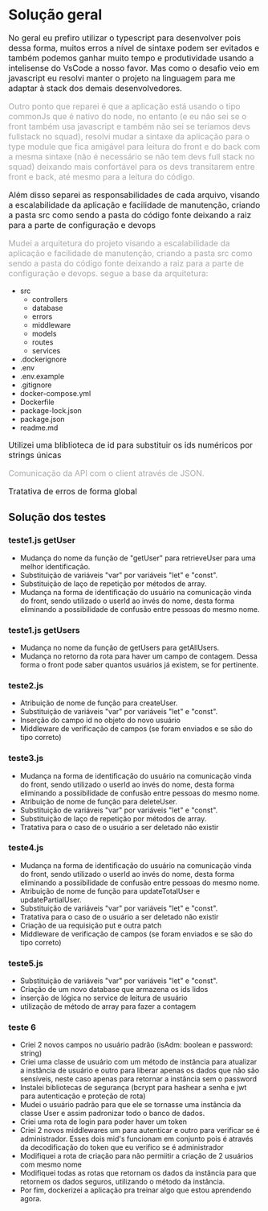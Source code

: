 # Solução geral

<p style="font-size: 12pt;">No geral eu prefiro utilizar o typescript para desenvolver pois dessa forma, muitos erros a nível de sintaxe podem ser evitados e também podemos ganhar muito tempo e produtividade usando a intelisense do VsCode a nosso favor. Mas como o desafio veio em javascript eu resolvi manter o projeto na linguagem para me adaptar à stack dos demais desenvolvedores. </p>

<p style="color: #aaa; font-size: 12pt;">Outro ponto que reparei é que a aplicação está usando o tipo commonJs que é nativo do node, no entanto (e eu não sei se o front também usa javascript e também não sei se teríamos devs fullstack no squad), resolvi mudar a sintaxe da aplicação para o type module que fica amigável para leitura do front e do back com a mesma sintaxe (não é necessário se não tem devs full stack no squad) deixando mais confortável para os devs transitarem entre front e back, até mesmo para a leitura do código.</p> 

<p style="font-size: 12pt;">Além disso separei as responsabilidades de cada arquivo, visando a escalabilidade da aplicação e facilidade de manutenção, criando a pasta src como sendo a pasta do código fonte deixando a raiz para a parte de configuração e devops</p>

<p style="color: #aaa; font-size: 12pt;">Mudei a arquitetura do projeto visando a escalabilidade da aplicação e facilidade de manutenção, criando a pasta src como sendo a pasta do código fonte deixando a raiz para a parte de configuração e devops. segue a base da arquitetura:</p>

- src
  - controllers
  - database
  - errors
  - middleware
  - models
  - routes
  - services
- .dockerignore
- .env
- .env.example
- .gitignore
- docker-compose.yml
- Dockerfile
- package-lock.json
- package.json
- readme.md

<p style="font-size: 12pt;">Utilizei uma bliblioteca de id para substituir os ids numéricos por strings únicas</p>

<p style="color: #aaa; font-size: 12pt;">Comunicação da API com o client através de JSON.</p> 

<p style="font-size: 12pt;">Tratativa de erros de forma global</p>

## Solução dos testes

### teste1.js getUser

* Mudança do nome da função de "getUser" para retrieveUser para uma melhor identificação.
* Substituição de variáveis "var" por variáveis "let" e "const".
* Substituição de laço de repetição por métodos de array.
* Mudança na forma de identificação do usuário na comunicação vinda do front, sendo utilizado o userId ao invés do nome, desta forma eliminando a possibilidade de confusão entre pessoas do mesmo nome.

### teste1.js getUsers

* Mudança no nome da função de getUsers para getAllUsers.
* Mudança no retorno da rota para haver um campo de contagem. Dessa forma o front pode saber quantos usuários já existem, se for pertinente.

### teste2.js

* Atribuição de nome de função para createUser.
* Substituição de variáveis "var" por variáveis "let" e "const".
* Inserção do campo id no objeto do novo usuário
* Middleware de verificação de campos (se foram enviados e se são do tipo correto)

### teste3.js

* Mudança na forma de identificação do usuário na comunicação vinda do front, sendo utilizado o userId ao invés do nome, desta forma eliminando a possibilidade de confusão entre pessoas do mesmo nome.
* Atribuição de nome de função para deleteUser.
* Substituição de variáveis "var" por variáveis "let" e "const".
* Substituição de laço de repetição por métodos de array.
* Tratativa para o caso de o usuário a ser deletado não existir

### teste4.js

* Mudança na forma de identificação do usuário na comunicação vinda do front, sendo utilizado o userId ao invés do nome, desta forma eliminando a possibilidade de confusão entre pessoas do mesmo nome.
* Atribuição de nome de função para updateTotalUser e updatePartialUser.
* Substituição de variáveis "var" por variáveis "let" e "const".
* Tratativa para o caso de o usuário a ser deletado não existir
* Criação de ua requisição put e outra patch
* Middleware de verificação de campos (se foram enviados e se são do tipo correto)


### teste5.js

* Substituição de variáveis "var" por variáveis "let" e "const".
* Criação de um novo database que armazena os ids lidos
* inserção de lógica no service de leitura de usuário
* utilização de método de array para fazer a contagem

### teste 6

* Criei 2 novos campos no usuário padrão (isAdm: boolean e password: string)
* Criei uma classe de usuário com um método de instância para atualizar a instância de usuário e outro para liberar apenas os dados que não são sensíveis, neste caso apenas para retornar a instância sem o password
* Instalei bibliotecas de segurança (bcrypt para hashear a senha e jwt para autenticação e proteção de rota)
* Mudei o usuário padrão para que ele se tornasse uma instância da classe User e assim padronizar todo o banco de dados.
* Criei uma rota de login para poder haver um token
* Criei 2 novos middlewares um para autenticar e outro para verificar se é administrador. Esses dois mid's funcionam em conjunto pois é através da decodificação do token que eu verifico se é administrador
* Modifiquei a rota de criação para não permiitir a criação de 2 usuários com mesmo nome
* Modifiquei todas as rotas que retornam os dados da instância para que retornem os dados seguros, utilizando o método da instância.
* Por fim, dockerizei a aplicação pra treinar algo que estou aprendendo agora.